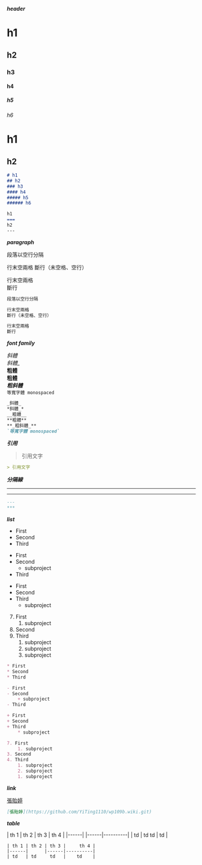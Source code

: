 **_header_**

# h1
## h2
### h3
#### h4
##### h5
###### h6

h1
===
h2
---

```markdown
# h1
## h2
### h3
#### h4
##### h5
###### h6

h1
===
h2
---
```

**_paragraph_**

段落以空行分隔

行末空兩格
斷行（未空格、空行）

行末空兩格  
斷行

```markdown
段落以空行分隔

行末空兩格
斷行（未空格、空行）

行末空兩格  
斷行
```

**_font family_**

_斜體_  
*斜體_*  
__粗體__  
**粗體**  
**_粗斜體_**  
`等寬字體 monospaced`  

```markdown
_斜體_  
*斜體_*  
__粗體__  
**粗體**  
**_粗斜體_**  
`等寬字體 monospaced`  
```

**_引用_**

> 引用文字

```markdown
> 引用文字
```

**_分隔線_**

---
***

```markdown
---
***
```


**_list_**

* First
* Second
* Third

- First
- Second
    + subproject
- Third

+ First
+ Second
+ Third
    * subproject

7. First
    1. subproject
3. Second
4. Third
    1. subproject
    2. subproject
    1. subproject

```markdown
* First
* Second
* Third

- First
- Second
    + subproject
- Third

+ First
+ Second
+ Third
    * subproject

7. First
    1. subproject
3. Second
4. Third
    1. subproject
    2. subproject
    1. subproject
```

**_link_**

[張貽婷](https://github.com/YiTing1110/wp109b.wiki.git)

```markdown
[張貽婷](https://github.com/YiTing1110/wp109b.wiki.git)
```

**_table_**

| th 1 | th 2 | th 3 |     th 4 |
|------|      |------|----------|
| td   | td     td   |    td    |

```
| th 1 | th 2 | th 3 |     th 4 |
|------|      |------|----------|
| td   | td     td   |    td    |
```
